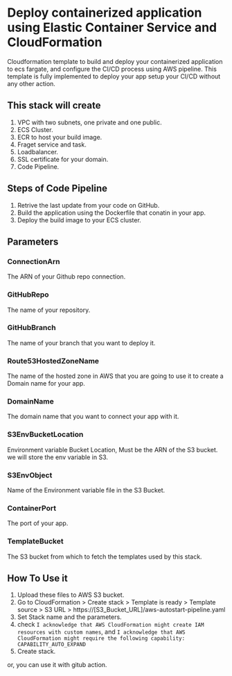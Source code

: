 # Deploy containerized application using Elastic Container Service and CloudFormation

  Cloudformation template to build and deploy your containerized application to ecs fargate, and configure the CI/CD process using AWS pipeline.
  This template is fully implemented to deploy your app setup your CI/CD without any other action.

## This stack will create

1. VPC with two subnets, one private and one public.
2. ECS Cluster.
3. ECR to host your build image.
4. Fraget service and task.
5. Loadbalancer.
6. SSL certificate for your domain.
7. Code Pipeline.

## Steps of Code Pipeline

1. Retrive the last update from your code on GitHub.
2. Build the application using the Dockerfile that conatin in your app.
3. Deploy the build image to your ECS cluster.

## Parameters

### ConnectionArn

The ARN of your Github repo connection.

### GitHubRepo

The name of your repository.

### GitHubBranch

The name of your branch that you want to deploy it.

### Route53HostedZoneName

The name of the hosted zone in AWS that you are going to use it to create a Domain name for your app.

### DomainName

The domain name that you want to connect your app with it.

### S3EnvBucketLocation

Environment variable Bucket Location, Must be the ARN of the S3 bucket. we will store the env variable in S3.

### S3EnvObject

Name of the Environment variable file in the S3 Bucket.

### ContainerPort

The port of your app.

### TemplateBucket

The S3 bucket from which to fetch the templates used by this stack.

## How To Use it

1. Upload these files to AWS S3 bucket.
2. Go to CloudFormation > Create stack > Template is ready > Template source > S3 URL > https://[S3_Bucket_URL]/aws-autostart-pipeline.yaml
3. Set Stack name and the parameters.
4. check `I acknowledge that AWS CloudFormation might create IAM resources with custom names`, and `I acknowledge that AWS CloudFormation might require the following capability: CAPABILITY_AUTO_EXPAND`
5. Create stack.

or, you can use it with gitub action.

